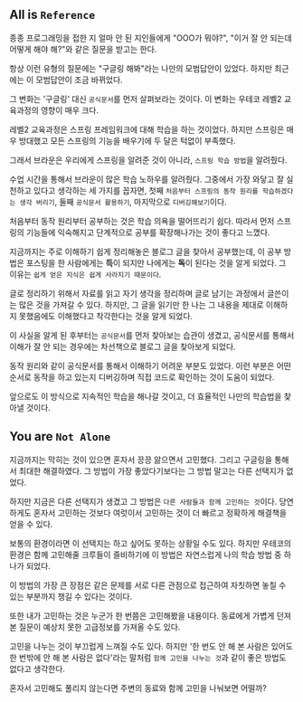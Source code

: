 ## All is `Reference`

종종 프로그래밍을 접한 지 얼마 안 된 지인들에게 "OOO가 뭐야?", "이거 잘 안 되는데 어떻게 해야 해?"와 같은 질문을 받고는 한다. 


항상 이런 유형의 질문에는 "구글링 해봐"라는 나만의 모범답안이 있었다. 하지만 최근에는 이 모범답안이 조금 바뀌었다. 


그 변화는 '구글링' 대신 `공식문서`를 먼저 살펴보라는 것이다. 이 변화는 우테코 레벨2 교육과정의 영향이 매우 크다. 


레벨2 교육과정은 스프링 프레임워크에 대해 학습을 하는 것이었다. 하지만 스프링은 매우 방대했고 모든 스프링의 기능을 배우기에 두 달은 턱없이 부족했다. 


그래서 브라운은 우리에게 스프링을 알려준 것이 아니라, `스프링 학습 방법`을 알려줬다. 


수업 시간을 통해서 브라운이 많은 학습 노하우를 알려줬다. 그중에서 가장 와닿고 잘 실천하고 있다고 생각하는 세 가지를 꼽자면, 
첫째 `처음부터 스프링의 동작 원리를 학습하겠다는 생각 버리기`, 둘째 `공식문서 활용하기`, 마지막으로 `디버깅해보기`이다. 

처음부터 동작 원리부터 공부하는 것은 학습 의욕을 떨어뜨리기 쉽다. 따라서 먼저 스프링의 기능들에 익숙해지고 단계적으로 공부를 확장해나가는 것이 좋다고 느꼈다. 


지금까지는 주로 이해하기 쉽게 정리해놓은 블로그 글을 찾아서 공부했는데, 이 공부 방법은 포스팅을 한 사람에게는 **득**이 되지만 나에게는 **독**이 된다는 것을 알게 되었다. 
그 이유는 `쉽게 얻은 지식은 쉽게 사라지기 때문이다`. 

글로 정리하기 위해서 자료를 읽고 자기 생각을 정리하며 글로 남기는 과정에서 글쓴이는 많은 것을 가져갈 수 있다.
하지만,  그 글을 읽기만 한 나는 그 내용을 제대로 이해하지 못했음에도 이해했다고 착각한다는 것을 알게 되었다. 


이 사실을 알게 된 후부터는 `공식문서`를 먼저 찾아보는 습관이 생겼고, 공식문서를 통해서 이해가 잘 안 되는 경우에는 차선책으로 블로그 글을 찾아보게 되었다. 


동작 원리와 같이 공식문서를 통해서 이해하기 어려운 부분도 있었다. 이런 부분은 어떤 순서로 동작을 하고 있는지 디버깅하며 직접 코드로 확인하는 것이 도움이 되었다. 


앞으로도 이 방식으로 지속적인 학습을 해나갈 것이고, 더 효율적인 나만의 학습법을 찾아낼 것이다. 



## You are `Not Alone` 

지금까지는 막히는 것이 있으면 혼자서 끙끙 앓으면서 고민했다. 그리고 구글링을 통해서 최대한 해결하였다. 그 방법이 가장 좋았다기보다는 그 방법 말고는 다른 선택지가 없었다. 


하지만 지금은 다른 선택지가 생겼고 그 방법은 `다른 사람들과 함께 고민하는 것`이다. 당연하게도 혼자서 고민하는 것보다 여럿이서 고민하는 것이 더 빠르고 정확하게 해결책을 얻을 수 있다.  


보통의 환경이라면 이 선택지는 하고 싶어도 못하는 상황일 수도 있다. 하지만 우테코의 환경은 함께 고민해줄 크루들이 즐비하기에 이 방법은 자연스럽게 나의 학습 방법 중 하나가 되었다. 


이 방법의 가장 큰 장점은 같은 문제를 서로 다른 관점으로 접근하여 자칫하면 놓칠 수 있는 부분까지 챙길 수 있다는 것이다. 


또한 내가 고민하는 것은 누군가 한 번쯤은 고민해봤을 내용이다. 동료에게 가볍게 던져본 질문이 예상치 못한 고급정보를 가져올 수도 있다. 


고민을 나누는 것이 부끄럽게 느껴질 수도 있다. 하지만 '한 번도 안 해 본 사람은 있어도 한 번밖에 안 해 본 사람은 없다'라는 말처럼 `함께 고민을 나누는 것`과 같이 좋은 방법도 없다고 생각한다. 


혼자서 고민해도 풀리지 않는다면 주변의 동료와 함께 고민을 나눠보면 어떨까? 
